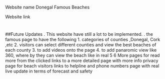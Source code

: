 Website name Donegal Famous Beaches

Website link 

#
##
##


##Future Updates
. This website have still a lot to be implemented.
. the famous page to have the following
    1. categories of counties ,Donegal, Cork ,etc
    2. visitors can select different counties and view the best beaches of each county
    3. to add videos onto the page 
    4. to add panaromic view like 360, where by they can view the beach like in real 
    5
    6
More pages for read more from the clicked links to a more detailed page with more info
privacy page for beach visitors
links to helpline and phone numbers
page with real live update in terms of forecast and safety



